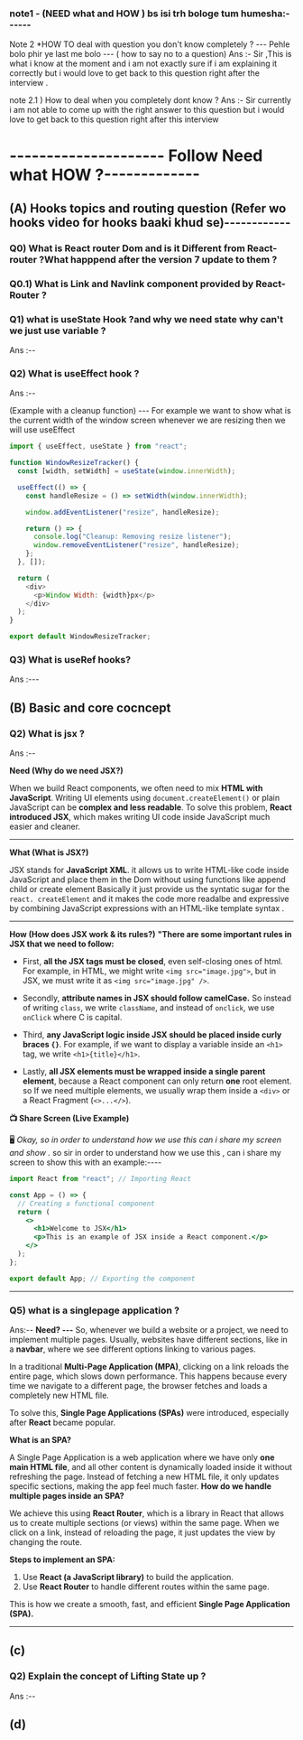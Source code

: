 ### note1 - **(NEED what and HOW ) bs isi trh bologe tum humesha:------**

Note 2 \*HOW TO deal with question you don't know completely ?
--- Pehle bolo phir ye last me bolo --- ( how to say no to a question)
Ans :- Sir ,This is what i know at the moment and i am not exactly sure if i am explaining it correctly but i would love to get back to this question right after the interview .

note 2.1 ) How to deal when you completely dont know ?
Ans :- Sir currently i am not able to come up with the right answer to this question but i would love to get back to this question right after this interview

# --------------------- Follow Need what HOW ?-------------

## **(A)** Hooks topics and routing question (Refer wo hooks video for hooks baaki khud se)------------

### Q0) What is React router Dom and is it Different from React-router ?What happpend after the version 7 update to them ?

### Q0.1) What is Link and Navlink component provided by React-Router ?

### Q1) what is useState Hook ?and why we need state why can't we just use variable ?

Ans :--

### Q2) What is useEffect hook ?

Ans :--

(Example with a cleanup function) --- For example we want to show what is the current width of the window screen whenever we are resizing then we will use useEffect

```js
import { useEffect, useState } from "react";

function WindowResizeTracker() {
  const [width, setWidth] = useState(window.innerWidth);

  useEffect(() => {
    const handleResize = () => setWidth(window.innerWidth);

    window.addEventListener("resize", handleResize);

    return () => {
      console.log("Cleanup: Removing resize listener");
      window.removeEventListener("resize", handleResize);
    };
  }, []);

  return (
    <div>
      <p>Window Width: {width}px</p>
    </div>
  );
}

export default WindowResizeTracker;
```

### Q3) What is useRef hooks?

Ans :---

<!------------------------------------------------------------------------------------------------------------------------------------------------------------------------------------------------------------------------------------------------------------------------------------------------------------------------------------------------------------------------------------------------------------------------------------------------------------------------------------------------------------------------>

## **(B)** Basic and core cocncept

### Q2) What is jsx ?

Ans :--

**Need (Why do we need JSX?)**

When we build React components, we often need to mix **HTML with JavaScript**. Writing UI elements using `document.createElement()` or plain JavaScript can be **complex and less readable**. To solve this problem, **React introduced JSX**, which makes writing UI code inside JavaScript much easier and cleaner.

---

**What (What is JSX?)**

JSX stands for **JavaScript XML**. it allows us to write HTML-like code inside JavaScript and place them in the Dom without using functions
like append child or create element
Basically it just provide us the syntatic sugar for the `react. createElement` and it makes the code more readalbe and expressive by combining JavaScript expressions
with an HTML-like template syntax .

---

**How (How does JSX work & its rules?)**
**"There are some important rules in JSX that we need to follow:**

- First, **all the JSX tags must be closed**, even self-closing ones of html. For example, in HTML, we might write `<img src="image.jpg">`, but in JSX, we must write it as `<img src="image.jpg" />`.

- Secondly, **attribute names in JSX should follow camelCase.** So instead of writing `class`, we write `className`, and instead of `onclick`, we use `onClick` where C is capital.

- Third, **any JavaScript logic inside JSX should be placed inside curly braces `{}`**. For example, if we want to display a variable inside an `<h1>` tag, we write `<h1>{title}</h1>`.

- Lastly, **all JSX elements must be wrapped inside a single parent element**, because a React component can only return **one** root element. so If we need multiple elements, we usually wrap them inside a `<div>` or a React Fragment (`<>...</>`).

**📺 Share Screen (Live Example)**

🖥 _Okay, so in order to understand how we use this can i share my screen and show ._
so sir in order to understand how we use this , can i share my screen to show this with an example:----

```jsx
import React from "react"; // Importing React

const App = () => {
  // Creating a functional component
  return (
    <>
      <h1>Welcome to JSX</h1>
      <p>This is an example of JSX inside a React component.</p>
    </>
  );
};

export default App; // Exporting the component
```

---

### Q5) what is a singlepage application ?

Ans:--
**Need? ---**
So, whenever we build a website or a project, we need to implement multiple pages. Usually, websites have different sections, like in a **navbar**, where we see different options linking to various pages.

In a traditional **Multi-Page Application (MPA)**, clicking on a link reloads the entire page, which slows down performance. This happens because every time we navigate to a different page, the browser fetches and loads a completely new HTML file.

To solve this, **Single Page Applications (SPAs)** were introduced, especially after **React** became popular.

**What is an SPA?**

A Single Page Application is a web application where we have only **one main HTML file**, and all other content is dynamically loaded inside it without refreshing the page. Instead of fetching a new HTML file, it only updates specific sections, making the app feel much faster.
**How do we handle multiple pages inside an SPA?**

We achieve this using **React Router**, which is a library in React that allows us to create multiple sections (or views) within the same page. When we click on a link, instead of reloading the page, it just updates the view by changing the route.

**Steps to implement an SPA:**

1. Use **React (a JavaScript library)** to build the application.
2. Use **React Router** to handle different routes within the same page.

This is how we create a smooth, fast, and efficient **Single Page Application (SPA).**

---

<!------------------------------------------------------------------------------------------------------------------------------------------------------------------------------------------------------------------------------------------------------------------------------------------------------------------------------------------------------------------------------------------------------------------------------------------------------------------------------------------------------------------------>

## **(c)**

### Q2) Explain the concept of Lifting State up ?

Ans :--

<!------------------------------------------------------------------------------------------------------------------------------------------------------------------------------------------------------------------------------------------------------------------------------------------------------------------------------------------------------------------------------------------------------------------------------------------------------------------------------------------------------------------------>

## **(d)**
